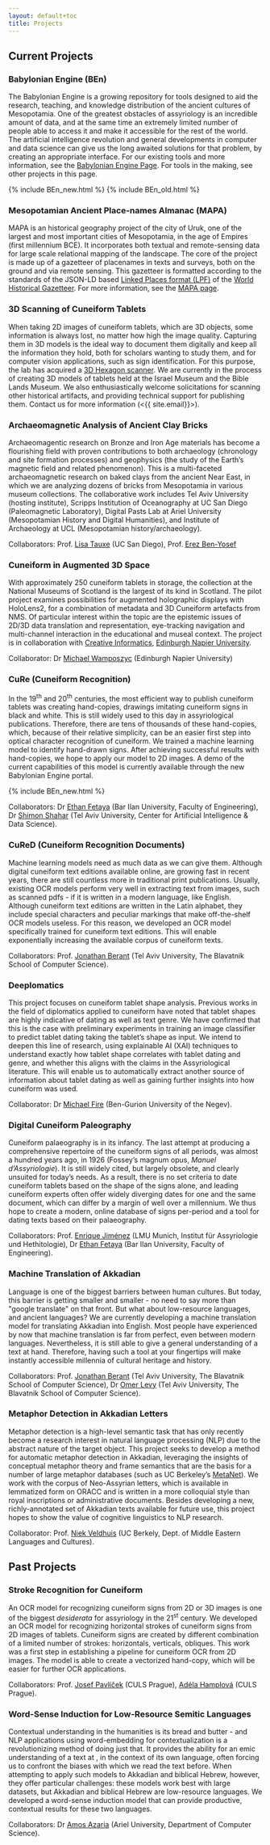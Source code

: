```yaml
---
layout: default+toc
title: Projects
---
```


## Current Projects

### Babylonian Engine (BEn)

The Babylonian Engine is a growing repository for tools designed to aid the research, teaching, and knowledge distribution of the ancient cultures of Mesopotamia. One of the greatest obstacles of assyriology is an incredible amount of data, and at the same time an extremely limited number of people able to access it and make it accessible for the rest of the world. The artificial intelligence revolution and general developments in computer and data science can give us the long awaited solutions for that problem, by creating an appropriate interface. For our existing tools and more information, see the [Babylonian Engine Page](BEn.md). For tools in the making, see other projects in this page.

{% include BEn_new.html %}
{% include BEn_old.html %}

### Mesopotamian Ancient Place-names Almanac (MAPA)

MAPA is an historical geography project of the city of Uruk, one of the largest and most important cities of Mesopotamia, in the age of Empires (first millennium BCE). It incorporates both textual and remote-sensing data for large scale relational mapping of the landscape. The core of the project is made up of a gazetteer of placenames in texts and surveys, both on the ground and via remote sensing. This gazetteer is formatted according to the standards of the JSON-LD based 
<a href="https://github.com/LinkedPasts/linked-places/blob/master/tsv_0.3.md" target="_blank">Linked Places format (LPF)</a> of the 
<a href="http://whgazetteer.org/" target="_blank">World Historical Gazetteer</a>. For more information, see the [MAPA page](MAPA.md).

### 3D Scanning of Cuneiform Tablets

When taking 2D images of cuneiform tablets, which are 3D objects, some information is always lost, no matter how high the image quality. Capturing them in 3D models is the ideal way to document them digitally and keep all the information they hold, both for scholars wanting to study them, and for computer vision applications, such as sign identification. For this purpose, the lab has acquired a 
<a href="https://www.creativeinfocom.com/pdfs/smartscan-specification-he-r5-c5.pdf" target="_blank">3D Hexagon scanner</a>. We are currently in the process of creating 3D models of tablets held at the Israel Museum and the Bible Lands Museum. We also enthusiastically welcome solicitations for scanning other historical artifacts, and providing technical support for publishing them. Contact us for more information (<{{ site.email}}>).

### Archaeomagnetic Analysis of Ancient Clay Bricks

Archaeomagentic research on Bronze and Iron Age materials has become a flourishing field with proven contributions to both archaeology (chronology and site formation processes) and geophysics (the study of the Earth’s magnetic field and related phenomenon). This is a multi-faceted archaeomagnetic research on baked clays from the ancient Near East, in which we are analyzing dozens of bricks from Mesopotamia in various museum collections. The collaborative work includes Tel Aviv University (hosting institute), Scripps Institution of Oceanography at UC San Diego (Paleomagnetic Laboratory), Digital Pasts Lab at Ariel University (Mesopotamian History and Digital Humanities), and Institute of Archaeology at UCL (Mesopotamian history/archaeology).

Collaborators: Prof. <a href="http://magician.ucsd.edu/" target="_blank">Lisa Tauxe</a> (UC San Diego), Prof. <a href="https://telaviv.academia.edu/ErezBenYosef" target="_blank">Erez Ben-Yosef</a>

### Cuneiform in Augmented 3D Space

With approximately 250 cuneiform tablets in storage, the collection at the National Museums of Scotland is the largest of its kind in Scotland. The pilot project examines possibilities for augmented holographic displays with HoloLens2, for a combination of metadata and 3D Cuneiform artefacts from NMS. Of particular interest within the topic are the epistemic issues of 2D/3D data translation and representation, eye-tracking navigation and multi-channel interaction in the educational and museal context. The project is in collaboration with <a href="https://creativeinformatics.org/" target="_blank">Creative Informatics</a>, <a href="https://www.napier.ac.uk/about-us" target="_blank">Edinburgh Napier University</a>.
 
Collaborator: Dr <a href="https://uk.linkedin.com/in/wamposzyc" target="_blank">Michael Wamposzyc</a> (Edinburgh Napier University)

### CuRe (Cuneiform Recognition)

In the 19<sup>th</sup> and 20<sup>th</sup> centuries, the most efficient way to publish cuneiform tablets was creating hand-copies, drawings imitating cuneiform signs in black and white. This is still widely used to this day in assyriological publications. Therefore, there are tens of thousands of these hand-copies, which, because of their relative simplicity, can be an easier first step into optical character recognition of cuneiform. We trained a machine learning model to identify hand-drawn signs. After achieving successful results with hand-copies, we hope to apply our model to 2D images. A demo of the current capabilities of this model is currently available through the new Babylonian Engine portal.

{% include BEn_new.html %}

Collaborators: Dr 
<a href="https://scholar.google.com/citations?user=zLuqh-0AAAAJ&hl=en" target="_blank">Ethan Fetaya</a> (Bar Ilan University, Faculty of Engineering), Dr 
<a href="https://datascience.tau.ac.il/team/moni-shahar" target="_blank">Shimon Shahar</a> (Tel Aviv University, Center for Artificial Intelligence & Data Science).

### CuReD (Cuneiform Recognition Documents)

Machine learning models need as much data as we can give them. Although digital cuneiform text editions available online, are growing fast in recent years, there are still countless more in traditional print publications. Usually, existing OCR models perform very well in extracting text from images, such as scanned pdfs - if it is written in a modern language, like English. Although cuneiform text editions are written in the Latin alphabet, they include special characters and peculiar markings that make off-the-shelf OCR models useless. For this reason, we developed an OCR model specifically trained for cuneiform text editions. This will enable exponentially increasing the available corpus of cuneiform texts.

Collaborators: Prof. 
<a href="https://scholar.google.com/citations?user=xCYHonIAAAAJ&hl=en" target="_blank">Jonathan Berant</a> (Tel Aviv University, The Blavatnik School of Computer Science).

### Deeplomatics

This project focuses on cuneiform tablet shape analysis. Previous works in the field of diplomatics applied to cuneiform have noted that tablet shapes are highly indicative of dating as well as text genre. We have confirmed that this is the case with preliminary experiments in training an image classifier to predict tablet dating taking the tablet’s shape as input. We intend to deepen this line of research, using explainable AI (XAI) techniques to understand exactly how tablet shape correlates with tablet dating and genre, and whether this aligns with the claims in the Assyriological literature. This will enable us to automatically extract another source of information about tablet dating as well as gaining further insights into how cuneiform was used.

Collaborator: Dr <a href="https://data4goodlab.github.io/MichaelFire/" target="_blank">Michael Fire</a> (Ben-Gurion University of the Negev).

### Digital Cuneiform Paleography

Cuneiform palaeography is in its infancy. The last attempt at producing a comprehensive repertoire of the cuneiform signs of all periods, was almost a hundred years ago, in 1926 (Fossey’s magnum opus, *Manuel d’Assyriologie*). It is still widely cited, but largely obsolete, and clearly unsuited for today’s needs. As a result, there is no set criteria to date cuneiform tablets based on the shape of the signs alone, and leading cuneiform experts often offer widely diverging dates for one and the same document, which can differ by a margin of well over a millennium. We thus hope to create a modern, online database of signs per-period and a tool for dating texts based on their palaeography.

Collaborators: Prof. 
<a href="https://www.assyriologie.uni-muenchen.de/personen/professoren/jimenez/index.html" target="_blank">Enrique Jiménez</a> (LMU Munich, Institut für Assyriologie und Hethitologie), Dr
<a href="https://scholar.google.com/citations?user=zLuqh-0AAAAJ&hl=en" target="_blank">Ethan Fetaya</a> (Bar Ilan University, Faculty of Engineering).

### Machine Translation of Akkadian

Language is one of the biggest barriers between human cultures. But today, this barrier is getting smaller and smaller - no need to say more than "google translate" on that front. But what about low-resource languages, and ancient languages? We are currently developing a machine translation model for translating Akkadian into English. Most people have experienced by now that machine translation is far from perfect, even between modern languages. Nevertheless, it is still able to give a general understanding of a text at hand. Therefore, having such a tool at your fingertips will make instantly accessible millennia of cultural heritage and history.

Collaborators: Prof. 
<a href="https://scholar.google.com/citations?user=xCYHonIAAAAJ&hl=en" target="_blank">Jonathan Berant</a> (Tel Aviv University, The Blavatnik School of Computer Science), Dr
<a href="https://scholar.google.co.il/citations?user=PZVd2h8AAAAJ&hl=en" target="_blank">Omer Levy</a> (Tel Aviv University, The Blavatnik School of Computer Science).

### Metaphor Detection in Akkadian Letters

Metaphor detection is a high-level semantic task that has only recently become a research interest in natural language processing (NLP) due to the abstract nature of the target object. This project seeks to develop a method for automatic metaphor detection in Akkadian, leveraging the insights of conceptual metaphor theory and frame semantics that are the basis for a number of large metaphor databases (such as UC Berkeley’s <a href="https://metanet.icsi.berkeley.edu/metanet/" target="_blank">MetaNet</a>). We work with the corpus of Neo-Assyrian letters, which is available in lemmatized form on ORACC and is written in a more colloquial style than royal inscriptions or administrative documents. Besides developing a new, richly-annotated set of Akkadian texts available for future use, this project hopes to show the value of cognitive linguistics to NLP research.

Collaborator: Prof. 
<a href="https://github.com/niekveldhuis" target="_blank">Niek Veldhuis</a> (UC Berkely, Dept. of Middle Eastern Languages and Cultures).

## Past Projects

### Stroke Recognition for Cuneiform

An OCR model for recognizing cuneiform signs from 2D or 3D images is one of the biggest *desiderata* for assyriology in the 21<sup>st</sup> century. We developed an OCR model for recognizing horizontal strokes of cuneiform signs from 2D images of tablets. Cuneiform signs are created by different combination of a limited number of strokes: horizontals, verticals, obliques. This work was a first step in establishing a pipeline for cuneiform OCR from 2D images. The model is able to create a vectorized hand-copy, which will be easier for further OCR applications.

Collaborators: Prof. 
<a href="https://orcid.org/0000-0002-3959-5406" target="_blank">Josef Pavlíček</a> (CULS Prague),
<a href="https://orcid.org/0000-0002-1012-650X" target="_blank">Adéla Hamplová</a> (CULS Prague).

### Word-Sense Induction for Low-Resource Semitic Languages

Contextual understanding in the humanities is its bread and butter - and NLP applications using word-embedding for contextualization is a revolutionizing method of doing just that. It provides the ability for an emic understanding of a text at 
, in the context of its own language, often forcing us to confront the biases with which we read the text before. When attempting to apply such models to Akkadian and biblical Hebrew, however, they offer particular challenges: these models work best with large datasets, but Akkadian and biblical Hebrew are low-resource languages. We developed a word-sense induction model that can provide productive, contextual results for these two languages.

Collaborators: Dr 
<a href="https://scholar.google.co.il/citations?user=sdfKs_sAAAAJ&hl=en" target="_blank">Amos Azaria</a> (Ariel University, Department of Computer Science).
